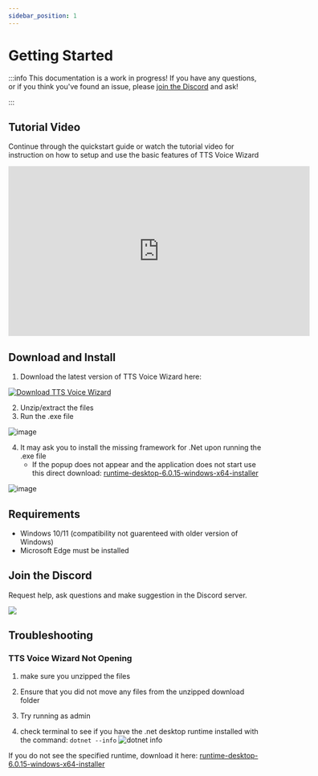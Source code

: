 ```yaml
---
sidebar_position: 1
---
```

# Getting Started
:::info
This documentation is a work in progress! If you have any questions, or if you think you've found an issue, please [join the Discord](https://discord.com/invite/YjgR9SWPnW) and ask!

:::

## Tutorial Video

Continue through the quickstart guide or watch the tutorial video for instruction on how to setup and use the basic features of TTS Voice Wizard


<iframe width="600px" height="338px" src="https://www.youtube.com/embed/Q4kaXcA74Bo" title="TTS Voice Wizard Tutorial" frameborder="0" allow="accelerometer; autoplay; clipboard-write; encrypted-media; gyroscope;" allow="fullscreen;"></iframe>


## Download and Install

1. Download the latest version of TTS Voice Wizard here:

[![Download TTS Voice Wizard](https://custom-icon-badges.demolab.com/badge/-Download-F25278?style=for-the-badge&logo=download&logoColor=white)](https://github.com/VRCWizard/TTS-Voice-Wizard/releases/download/v1.6.1/TTSVoiceWizard-v1.6.1-x64.zip)

2. Unzip/extract the files
3. Run the .exe file 

![image](https://user-images.githubusercontent.com/101527472/221012891-63903ada-ea00-4aeb-8a2a-60d0945d693a.png)


4. It may ask you to install the missing framework for .Net upon running the .exe file
    - If the popup does not appear and the application does not start use this direct download: [runtime-desktop-6.0.15-windows-x64-installer](https://download.visualstudio.microsoft.com/download/pr/513d13b7-b456-45af-828b-b7b7981ff462/edf44a743b78f8b54a2cec97ce888346/windowsdesktop-runtime-6.0.15-win-x64.exe)


![image](https://user-images.githubusercontent.com/101527472/222062508-987f5a54-685a-4d0c-b2be-395971d3bdd5.png)

## Requirements
- Windows 10/11 (compatibility not guarenteed with older version of Windows)
- Microsoft Edge must be installed



## Join the Discord
Request help, ask questions and make suggestion in the Discord server.
  
<a href="https://discord.gg/YjgR9SWPnW"><img src="https://discordapp.com/api/guilds/681732152517591048/widget.png?style=banner2" /></a>


## Troubleshooting
### TTS Voice Wizard Not Opening

1. make sure you unzipped the files

2. Ensure that you did not move any files from the unzipped download folder

3. Try running as admin

4. check terminal to see if you have the .net desktop runtime installed with the command: ``dotnet --info`` 
![dotnet info](https://github.com/VRCWizard/TTS-Voice-Wizard/assets/101527472/f9cc28e0-0d92-41e7-bad5-26fa17c2428b)

If you do not see the specified runtime, download it here: [runtime-desktop-6.0.15-windows-x64-installer](https://download.visualstudio.microsoft.com/download/pr/513d13b7-b456-45af-828b-b7b7981ff462/edf44a743b78f8b54a2cec97ce888346/windowsdesktop-runtime-6.0.15-win-x64.exe)
